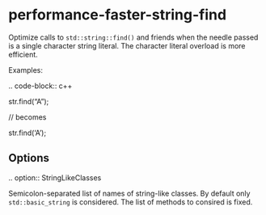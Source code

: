 performance-faster-string-find
==============================

Optimize calls to `std::string::find()` and friends when the needle
passed is a single character string literal. The character literal
overload is more efficient.

Examples:

.. code-block:: c++

str.find(“A”);

// becomes

str.find(‘A’);

Options
-------

.. option:: StringLikeClasses

Semicolon-separated list of names of string-like classes. By default
only `std::basic_string` is considered. The list of methods to consired
is fixed.
